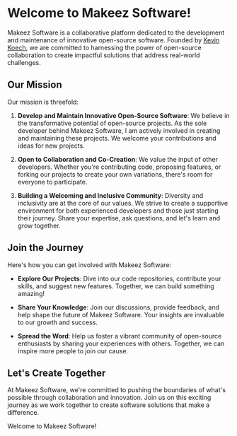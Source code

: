 # Welcome to Makeez Software!

Makeez Software is a collaborative platform dedicated to the development and maintenance of innovative open-source software. Founded by [Kevin Koech](https://github.com/kevinkoech357), we are committed to harnessing the power of open-source collaboration to create impactful solutions that address real-world challenges.

## Our Mission

Our mission is threefold:

1. **Develop and Maintain Innovative Open-Source Software**: We believe in the transformative potential of open-source projects. As the sole developer behind Makeez Software, I am actively involved in creating and maintaining these projects. We welcome your contributions and ideas for new projects.

2. **Open to Collaboration and Co-Creation**: We value the input of other developers. Whether you're contributing code, proposing features, or forking our projects to create your own variations, there's room for everyone to participate.

3. **Building a Welcoming and Inclusive Community**: Diversity and inclusivity are at the core of our values. We strive to create a supportive environment for both experienced developers and those just starting their journey. Share your expertise, ask questions, and let's learn and grow together.

## Join the Journey

Here's how you can get involved with Makeez Software:

- **Explore Our Projects**: Dive into our code repositories, contribute your skills, and suggest new features. Together, we can build something amazing!

- **Share Your Knowledge**: Join our discussions, provide feedback, and help shape the future of Makeez Software. Your insights are invaluable to our growth and success.

- **Spread the Word**: Help us foster a vibrant community of open-source enthusiasts by sharing your experiences with others. Together, we can inspire more people to join our cause.

## Let's Create Together

At Makeez Software, we're committed to pushing the boundaries of what's possible through collaboration and innovation. Join us on this exciting journey as we work together to create software solutions that make a difference.

Welcome to Makeez Software!
